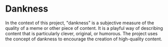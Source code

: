# Dankness

In the context of this project, "dankness" is a subjective measure of the quality of a meme or other piece of content. It is a playful way of describing content that is particularly clever, original, or humorous. The project uses the concept of dankness to encourage the creation of high-quality content.
